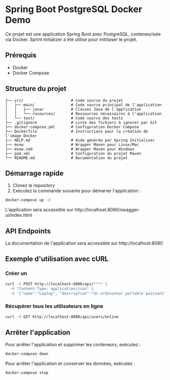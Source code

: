 # Spring Boot PostgreSQL Docker Demo

Ce projet est une application Spring Boot avec PostgreSQL, conteneurisée via Docker.
Sprint Initializer a été  utilisé pour initiliaser le projet.

## Prérequis

- Docker
- Docker Compose

## Structure du projet

```
├── src/                     # Code source du projet
│   ├── main/                # Code source principal de l'application
│   │   ├── java/            # Classes Java de l'application
│   │   └── resources/       # Ressources nécessaires à l'application
│   └── test/                # Code source des tests
├── .gitignore               # Liste des fichiers à ignorer par Git
├── docker-compose.yml       # Configuration Docker Compose
├── Dockerfile               # Instructions pour la création de l'image Docker
├── HELP.md                  # Aide générée par Spring Initializer
├── mvnw                     # Wrapper Maven pour Linux/Mac
├── mvnw.cmd                 # Wrapper Maven pour Windows
├── pom.xml                  # Configuration du projet Maven
└── README.md                # Documentation du projet

```

## Démarrage rapide

1. Clonez le repository
2. Exécutez la commande suivante pour démarrer l'application :

```bash
docker-compose up -d
```

L'application sera accessible sur http://localhost:8080/swagger-ui/index.html

## API Endpoints

La documentation de l'application  sera accessible sur http://localhost:8080


## Exemple d'utilisation avec cURL

### Créer un 
```bash
curl -X POST http://localhost:8080/api/**** \
  -H "Content-Type: application/json" \
  -d '{"name":"Laptop", "description":"Un ordinateur portable puissant", "price":1299.99}'
```

### Récupérer tous les utilisateurs en ligne
```bash
curl -X GET http://localhost:8080/api/users/online
```

## Arrêter l'application

Pour arrêter l'application et supprimer les conteneurs, exécutez :

```bash
docker-compose down
```

Pour arrêter l'application et conserver les données, exécutez :

```bash
docker-compose stop
``` 